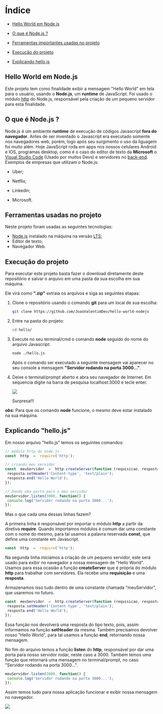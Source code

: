 # Índice



-  [Hello World em Node.js](#hello-world-em-nodejs)

-  [O que é Node.js ?](#o-que-é-nodejs-)

-  [Ferramentas importantes usadas no projeto](#ferramentas-usadas-no-projeto)

-  [Execução do projeto](#execução-do-projeto)
- [Explicando hello.js](#explicando-hellojs)



## Hello World em Node.js 



Este projeto tem como finalidade exibir a mensagem "Hello World" em tela para o usuário, usando o **Node.js**, um **runtime** de JavaScript. Foi usado o módulo [http](https://www.luiztools.com.br/post/http-para-programadores-node-js/) do Node.js, responsável pela criação de um pequeno servidor para esta finalidade.



## O que é Node.js ?



Node.js é um ambiente **runtime** de execução de códigos Javascript **fora do navegador**. Antes de ser inventado o Javascript era executado somente nos navegadores web, porém, logo após seu surgimento o uso da liguagem foi muito além. 
Hoje JavaScript roda em apps nos nossos celulares Android e IOS, programas desktop, como é o caso do editor de texto da **Microsoft** o [Visual Studio Code](https://code.visualstudio.com/) (Usado por muitos Devs) e servidores no [back-end](https://www.digitalhouse.com/br/blog/back-end-o-que-e-para-que-serve-e-como-aprender).
Exemplos de empresas que utilizam o Node.js:

- Uber;

- Netflix;

- Linkedin;

- Microsoft.

  

## Ferramentas usadas no projeto 

Neste projeto foram usadas as seguintes tecnologias:

- [Node.js](https://nodejs.org/en/) instalado na máquina na versão [LTS](https://pt.wikipedia.org/wiki/Suporte_de_longo_prazo);
- Editor de texto;
- Navegador Web.



## Execução do projeto



Para executar este projeto basta fazer o download diretamente deste repositório e salvar o arquivo em uma pasta da sua escolha em sua máquina.

Ele virá como  **".zip"** extraia os arquivos e siga as seguintes etapas:

1. Clone o repositório usando o comando **git** para um local de sua escolha:

   ```bash
   git clone https://github.com/JoaoValentimDev/hello-world-nodejs
   ```

   

2. Entre na pasta do projeto:

   ```bash
   cd hello/
   ```

3. Execute no seu terminal/cmd o comando **node** seguido do nome do arquivo Javascript:

   ```bash
   node ./hello.js
   ```

   Após o comando ser executado a seguinte mensagem vai aparecer no seu console a mensagem **"Servidor rodando na porta 3000..."**.

4. Deixe o terminal/prompt aberto e abra seu navegador de Internet. Em sequencia digite na barra de pesquisa localhost:3000 e tecle enter.

    ![](https://flaviocopes.com/docker-node-container-example/Screen%20Shot%202020-07-05%20at%2011.30.33.png)

   Surpresa!!!  

  

***obs:*** Para que os comando **node**  funcione, o mesmo deve estar instalado na sua máquina.





## Explicando "hello.js"



Em nosso arquivo "hello.js" temos os seguintes comandos:

```js
// módulo http do node.js
const  http  =  require('http');

// criando meu servidor
const  meuServidor  =  http.createServer(function (requisicao, resposta) {
 resposta.setHeader('Content-type', 'text/plain');
 resposta.end('Hello World');
});

// Dando uma porta para o meu servidor
meuServidor.listen(3000, function() {
 console.log('Servidor rodando na porta 3000...');
});
```

Mas o que cada uma dessas linhas fazem?

A primeira linha é responsável por importar o módulo **http** a partir da diretiva **require**. Quando importamos módulos é comum dar uma constante com  o nome do mesmo, para tal usamos a palavra reservada **const**, que define uma constante em Javascript.   

```js
const  http  =  require('http'); 
```



Na segunda linha iniciamos a criação de um pequeno servidor, este será usado para exibir no navegador a nossa mensagem de "Hello World". Usamos para essa ocasião a função **createServer** que é própria do módulo **http** para trabalhar com servidores. Ela recebe uma **requisição** e uma **resposta**.

Armazenamos isso tudo dentro de uma constante chamada "meuServidor", que usaremos no futuro.

```js
const  meuServidor  =  http.createServer(function (requisicao, resposta) {
 resposta.setHeader('Content-type', 'text/plain');
 resposta.end('Hello World');
});
```

Essa função nos devolverá uma resposta do tipo texto, pois, assim informamos na função **setHeader** da mesma. Também precisamos devolver nosso "Hello World", para tal usamos a função **end**, retornando nossa mensagem.

No fim do arquivo temos a função **listen** do **http**, responsável por dar uma porta para nosso servidor rodar, neste caso a 3000. Também temos uma função que retornará uma mensagem no terminal/prompt, no caso "Servidor rodando na porta 3000...".

```js
meuServidor.listen(3000, function() {
 console.log('Servidor rodando na porta 3000...');
});
```

Assim temos tudo para nossa aplicação funcionar e exibir nossa mensagem no navegador.



![](https://flaviocopes.com/docker-node-container-example/Screen%20Shot%202020-07-05%20at%2011.30.33.png)

  



